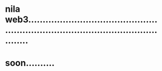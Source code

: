 # nila web3..........................................................................................................
# soon..........
